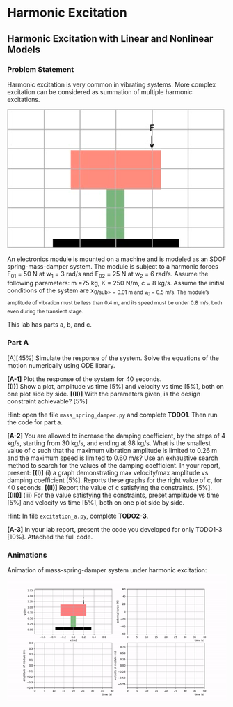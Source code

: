 # Harmonic Excitation
## Harmonic Excitation with Linear and Nonlinear Models


### Problem Statement
Harmonic excitation is very common in vibrating systems. More complex excitation can be considered as summation of multiple harmonic excitations.

![module](./images/electronics_module.png)

An electronics module is mounted on a machine and is modeled as an SDOF spring-mass-damper system. The module is subject to a harmonic forces F<sub>01</sub> = 50 N at w<sub>1</sub> = 3 rad/s and F<sub>02</sub> = 25 N at w<sub>2</sub> = 6 rad/s. Assume the following parameters: m =75 kg, K = 250 N/m, c = 8 kg/s. Assume the initial conditions of the system are x<sub>0/sub> = 0.01 m and v<sub>0</sub> = 0.5 m/s. The module’s amplitude of vibration must be less than 0.4 m,  and its speed must be under 0.8 m/s, both even during the transient stage.

This lab has parts a, b, and c.


### Part A
[A][45%] Simulate the response of the system. Solve the equations of the motion numerically using ODE library.


**[A-1]** Plot the response of the system for 40 seconds.  
	**[(I)]** Show a plot, amplitude vs time [5%] and velocity vs time [5%], both on one plot side by side.
	**[(II)]** With the parameters given, is the design constraint achievable? [5%]

Hint: open the file `mass_spring_damper.py` and complete **TODO1**. Then run the code for part a.

**[A-2]** You are allowed to increase the damping coefficient, by the steps of 4 kg/s, starting from 30 kg/s, and ending at 98 kg/s. What is the smallest value of c such that the maximum vibration amplitude is limited to 0.26 m and the maximum speed is limited to 0.60 m/s? Use an exhaustive search method to search for the values of the damping coefficient. In your report, present: 
	**[(I)]** (i) a graph demonstrating max velocity/max amplitude vs damping coefficient [5%]. Reports these graphs for the right value of c, for 40 seconds.
	**[(II)]** Report the value of c satisfying the constraints. [5%].
	**[(III)]** (iii)	For the value satisfying the constraints, preset amplitude vs time [5%] and velocity vs time [5%], both on one plot side by side. 

Hint: In file `excitation_a.py`, complete **TODO2-3**.

**[A-3]**  In your lab report, present the code you developed for only TODO1-3 [10%]. Attached the full code.



### Animations
Animation of mass-spring-damper system under harmonic excitation:\
![overdamped](./images/harmonic_excitation.gif)



